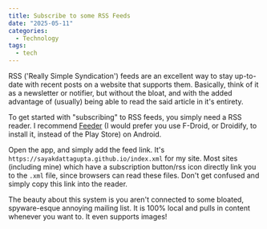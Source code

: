 ```yaml
---
title: Subscribe to some RSS Feeds
date: "2025-05-11"
categories:
  - Technology
tags:
  - tech
---
```


RSS ('Really Simple Syndication') feeds are an excellent way to stay up-to-date with recent posts on a website that supports them. Basically, think of it as a newsletter or notifier, but without the bloat, and with the added advantage of (usually) being able to read the said article in it's entirety.
<br>

To get started with "subscribing" to RSS feeds, you simply need a RSS reader. I recommend [Feeder](https://github.com/spacecowboy/Feeder) (I would prefer you use F-Droid, or Droidify, to install it, instead of the Play Store) on Android.<br>

Open the app, and simply add the feed link. It's `https://sayakdattagupta.github.io/index.xml` for my site. Most sites (including mine) which have a subscription button/rss icon directly link you to the `.xml` file, since browsers can read these files. Don't get confused and simply copy this link into the reader.
<br>

The beauty about this system is you aren't connected to some bloated, spyware-esque annoying mailing list. It is 100% local and pulls in content whenever you want to. It even supports images!
